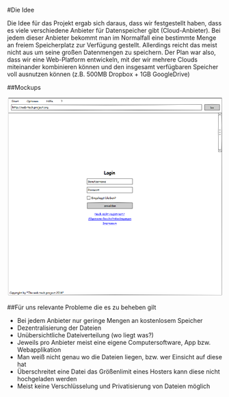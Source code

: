 #Die Idee

Die Idee für das Projekt ergab sich daraus, dass wir festgestellt haben, dass es viele verschiedene Anbieter für Datenspeicher gibt (Cloud-Anbieter). Bei jedem dieser Anbieter bekommt man im Normalfall eine bestimmte Menge an freiem Speicherplatz zur Verfügung gestellt. Allerdings reicht das meist nicht aus um seine großen Datenmengen zu speichern. Der Plan war also, dass wir eine Web-Platform entwickeln, mit der wir mehrere Clouds miteinander kombinieren können und den insgesamt verfügbaren Speicher voll ausnutzen können (z.B. 500MB Dropbox + 1GB GoogleDrive) 

##Mockups

![Login](/mockups/01_login.png)

##Für uns relevante Probleme die es zu beheben gilt

+ Bei jedem Anbieter nur geringe Mengen an kostenlosem Speicher
+ Dezentralisierung der Dateien
+ Unübersichtliche Dateiverteilung (wo liegt was?)
+ Jeweils pro Anbieter meist eine eigene Computersoftware, App bzw. Webapplikation
+ Man weiß nicht genau wo die Dateien liegen, bzw. wer Einsicht auf diese hat
+ Überschreitet eine Datei das Größenlimit eines Hosters kann diese nicht hochgeladen werden
+ Meist keine Verschlüsselung und Privatisierung von Dateien möglich


